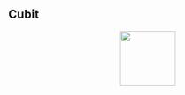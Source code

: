 ## Cubit

<div id="header" align="center">
  <img src="http://sun9-81.userapi.com/eMmQyFy7BFw3JyQ34LALgKnHqYoSf8C-ki5T7g/yvgUc922PBg.jpg" width="100"/>
</div>
